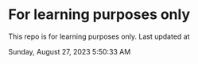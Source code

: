 # For learning purposes only
This repo is for learning purposes only.
Last updated at

Sunday, August 27, 2023 5:50:33 AM

